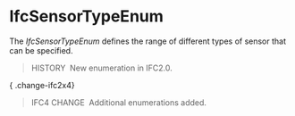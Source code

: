 IfcSensorTypeEnum
=================

The _IfcSensorTypeEnum_ defines the range of different types of sensor that can be specified.

> HISTORY&nbsp; New enumeration in IFC2.0.

{ .change-ifc2x4}
> IFC4 CHANGE&nbsp; Additional enumerations added.

